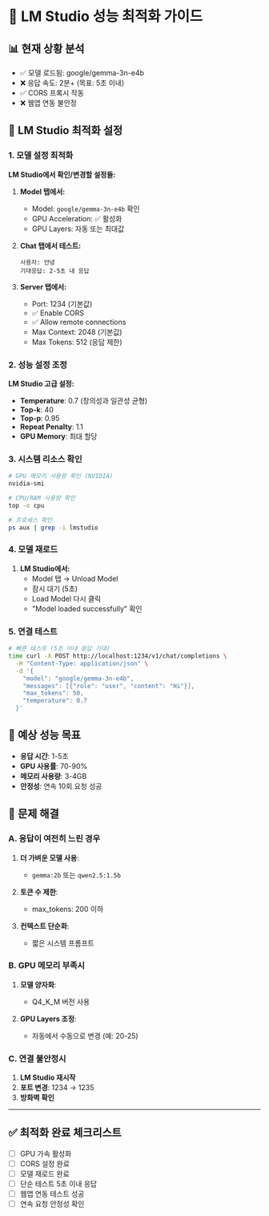 # 🚀 LM Studio 성능 최적화 가이드

## 📊 현재 상황 분석
- ✅ 모델 로드됨: google/gemma-3n-e4b
- ❌ 응답 속도: 2분+ (목표: 5초 이내)
- ✅ CORS 프록시 작동
- ❌ 웹앱 연동 불안정

## 🔧 LM Studio 최적화 설정

### 1. 모델 설정 최적화
**LM Studio에서 확인/변경할 설정들:**

1. **Model 탭에서:**
   - Model: `google/gemma-3n-e4b` 확인
   - GPU Acceleration: ✅ 활성화
   - GPU Layers: 자동 또는 최대값

2. **Chat 탭에서 테스트:**
   ```
   사용자: 안녕
   기대응답: 2-5초 내 응답
   ```

3. **Server 탭에서:**
   - Port: 1234 (기본값)
   - ✅ Enable CORS
   - ✅ Allow remote connections
   - Max Context: 2048 (기본값)
   - Max Tokens: 512 (응답 제한)

### 2. 성능 설정 조정
**LM Studio 고급 설정:**
- **Temperature**: 0.7 (창의성과 일관성 균형)
- **Top-k**: 40
- **Top-p**: 0.95
- **Repeat Penalty**: 1.1
- **GPU Memory**: 최대 할당

### 3. 시스템 리소스 확인
```bash
# GPU 메모리 사용량 확인 (NVIDIA)
nvidia-smi

# CPU/RAM 사용량 확인
top -o cpu

# 프로세스 확인
ps aux | grep -i lmstudio
```

### 4. 모델 재로드
1. **LM Studio에서:**
   - Model 탭 → Unload Model
   - 잠시 대기 (5초)
   - Load Model 다시 클릭
   - "Model loaded successfully" 확인

### 5. 연결 테스트
```bash
# 빠른 테스트 (5초 이내 응답 기대)
time curl -X POST http://localhost:1234/v1/chat/completions \
  -H "Content-Type: application/json" \
  -d '{
    "model": "google/gemma-3n-e4b",
    "messages": [{"role": "user", "content": "Hi"}],
    "max_tokens": 50,
    "temperature": 0.7
  }'
```

## 🎯 예상 성능 목표
- **응답 시간**: 1-5초
- **GPU 사용률**: 70-90%
- **메모리 사용량**: 3-4GB
- **안정성**: 연속 10회 요청 성공

## 🚨 문제 해결
### A. 응답이 여전히 느린 경우
1. **더 가벼운 모델 사용**:
   - `gemma:2b` 또는 `qwen2.5:1.5b`
   
2. **토큰 수 제한**:
   - max_tokens: 200 이하

3. **컨텍스트 단순화**:
   - 짧은 시스템 프롬프트

### B. GPU 메모리 부족시
1. **모델 양자화**:
   - Q4_K_M 버전 사용
   
2. **GPU Layers 조정**:
   - 자동에서 수동으로 변경 (예: 20-25)

### C. 연결 불안정시
1. **LM Studio 재시작**
2. **포트 변경**: 1234 → 1235
3. **방화벽 확인**

---

## ✅ 최적화 완료 체크리스트
- [ ] GPU 가속 활성화
- [ ] CORS 설정 완료
- [ ] 모델 재로드 완료
- [ ] 단순 테스트 5초 이내 응답
- [ ] 웹앱 연동 테스트 성공
- [ ] 연속 요청 안정성 확인